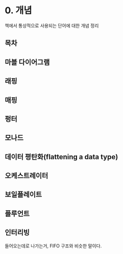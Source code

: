 # 0. 개념
책에서 통상적으로 사용되는 단어에 대한 개념 정리

## 목차

## 마블 다이어그램

## 래핑

## 매핑

## 펑터

## 모나드

## 데이터 평탄화(flattening a  data type)

## 오케스트레이터

## 보일플레이트

## 플루언트

## 인터리빙
들어오는데로 나가는거, FIFO 구조와 비슷한 말이다.